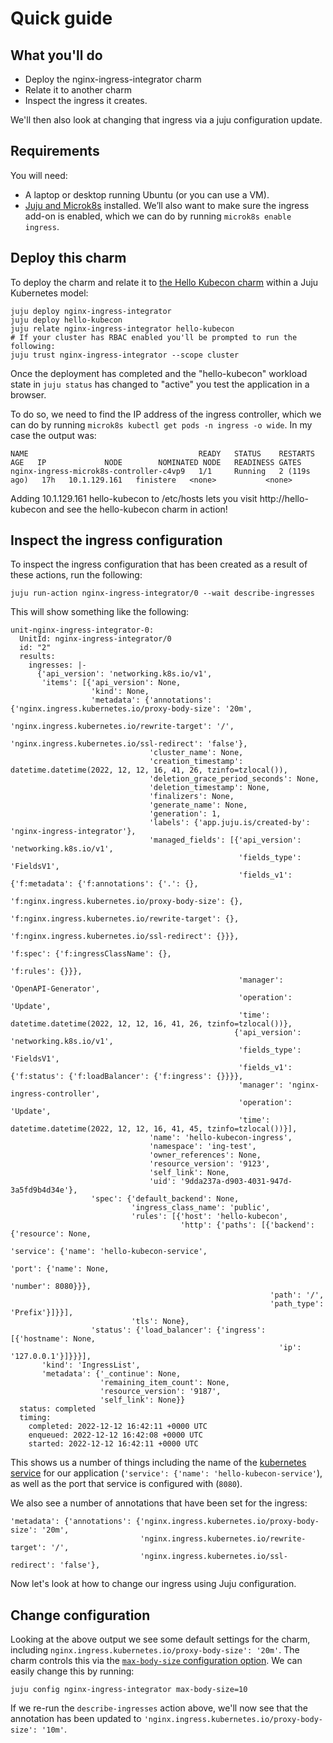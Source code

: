 # Quick guide

## What you'll do

- Deploy the nginx-ingress-integrator charm
- Relate it to another charm
- Inspect the ingress it creates.

We'll then also look at changing that ingress via a juju configuration update.

## Requirements

You will need:

* A laptop or desktop running Ubuntu (or you can use a VM).
* [Juju and Microk8s](https://juju.is/docs/olm/microk8s) installed. We’ll also want to make sure the ingress add-on is enabled, which we can do by running `microk8s enable ingress`.

## Deploy this charm

To deploy the charm and relate it to
[the Hello Kubecon charm](https://charmhub.io/hello-kubecon) within a Juju Kubernetes model:

    juju deploy nginx-ingress-integrator
    juju deploy hello-kubecon
    juju relate nginx-ingress-integrator hello-kubecon
    # If your cluster has RBAC enabled you'll be prompted to run the following:
    juju trust nginx-ingress-integrator --scope cluster

Once the deployment has completed and the "hello-kubecon" workload state in
`juju status` has changed to "active" you test the application in
a browser. 

To do so, we need to find the IP address of the ingress controller, which we can do by running `microk8s kubectl get pods -n ingress -o wide`. In my case the output was:
```
NAME                                      READY   STATUS    RESTARTS       AGE   IP             NODE        NOMINATED NODE   READINESS GATES
nginx-ingress-microk8s-controller-c4vp9   1/1     Running   2 (119s ago)   17h   10.1.129.161   finistere   <none>           <none>
```
Adding 10.1.129.161 hello-kubecon to /etc/hosts lets you visit http://hello-kubecon and see the hello-kubecon charm in action!

## Inspect the ingress configuration

To inspect the ingress configuration that has been created as a result of these actions, run the following:

    juju run-action nginx-ingress-integrator/0 --wait describe-ingresses

This will show something like the following:

```
unit-nginx-ingress-integrator-0:
  UnitId: nginx-ingress-integrator/0
  id: "2"
  results:
    ingresses: |-
      {'api_version': 'networking.k8s.io/v1',
       'items': [{'api_version': None,
                  'kind': None,
                  'metadata': {'annotations': {'nginx.ingress.kubernetes.io/proxy-body-size': '20m',
                                               'nginx.ingress.kubernetes.io/rewrite-target': '/',
                                               'nginx.ingress.kubernetes.io/ssl-redirect': 'false'},
                               'cluster_name': None,
                               'creation_timestamp': datetime.datetime(2022, 12, 12, 16, 41, 26, tzinfo=tzlocal()),
                               'deletion_grace_period_seconds': None,
                               'deletion_timestamp': None,
                               'finalizers': None,
                               'generate_name': None,
                               'generation': 1,
                               'labels': {'app.juju.is/created-by': 'nginx-ingress-integrator'},
                               'managed_fields': [{'api_version': 'networking.k8s.io/v1',
                                                   'fields_type': 'FieldsV1',
                                                   'fields_v1': {'f:metadata': {'f:annotations': {'.': {},
                                                                                                  'f:nginx.ingress.kubernetes.io/proxy-body-size': {},
                                                                                                  'f:nginx.ingress.kubernetes.io/rewrite-target': {},
                                                                                                  'f:nginx.ingress.kubernetes.io/ssl-redirect': {}}},
                                                                 'f:spec': {'f:ingressClassName': {},
                                                                            'f:rules': {}}},
                                                   'manager': 'OpenAPI-Generator',
                                                   'operation': 'Update',
                                                   'time': datetime.datetime(2022, 12, 12, 16, 41, 26, tzinfo=tzlocal())},
                                                  {'api_version': 'networking.k8s.io/v1',
                                                   'fields_type': 'FieldsV1',
                                                   'fields_v1': {'f:status': {'f:loadBalancer': {'f:ingress': {}}}},
                                                   'manager': 'nginx-ingress-controller',
                                                   'operation': 'Update',
                                                   'time': datetime.datetime(2022, 12, 12, 16, 41, 45, tzinfo=tzlocal())}],
                               'name': 'hello-kubecon-ingress',
                               'namespace': 'ing-test',
                               'owner_references': None,
                               'resource_version': '9123',
                               'self_link': None,
                               'uid': '9dda237a-d903-4031-947d-3a5fd9b4d34e'},
                  'spec': {'default_backend': None,
                           'ingress_class_name': 'public',
                           'rules': [{'host': 'hello-kubecon',
                                      'http': {'paths': [{'backend': {'resource': None,
                                                                      'service': {'name': 'hello-kubecon-service',
                                                                                  'port': {'name': None,
                                                                                           'number': 8080}}},
                                                          'path': '/',
                                                          'path_type': 'Prefix'}]}}],
                           'tls': None},
                  'status': {'load_balancer': {'ingress': [{'hostname': None,
                                                            'ip': '127.0.0.1'}]}}}],
       'kind': 'IngressList',
       'metadata': {'_continue': None,
                    'remaining_item_count': None,
                    'resource_version': '9187',
                    'self_link': None}}
  status: completed
  timing:
    completed: 2022-12-12 16:42:11 +0000 UTC
    enqueued: 2022-12-12 16:42:08 +0000 UTC
    started: 2022-12-12 16:42:11 +0000 UTC
```
This shows us a number of things including the name of the [kubernetes service](https://kubernetes.io/docs/concepts/services-networking/service/) for our application (`'service': {'name': 'hello-kubecon-service'`), as well as the port that service is configured with (`8080`). 

We also see a number of annotations that have been set for the ingress:
```
'metadata': {'annotations': {'nginx.ingress.kubernetes.io/proxy-body-size': '20m',
                             'nginx.ingress.kubernetes.io/rewrite-target': '/',
                             'nginx.ingress.kubernetes.io/ssl-redirect': 'false'},
```
Now let's look at how to change our ingress using Juju configuration.
## Change configuration
Looking at the above output we see some default settings for the charm, including `nginx.ingress.kubernetes.io/proxy-body-size': '20m'`. The charm controls this via the [`max-body-size` configuration option](https://charmhub.io/nginx-ingress-integrator/configure#max-body-size). We can easily change this by running:

    juju config nginx-ingress-integrator max-body-size=10

If we re-run the `describe-ingresses` action above, we'll now see that the annotation has been updated to `'nginx.ingress.kubernetes.io/proxy-body-size': '10m'`.
